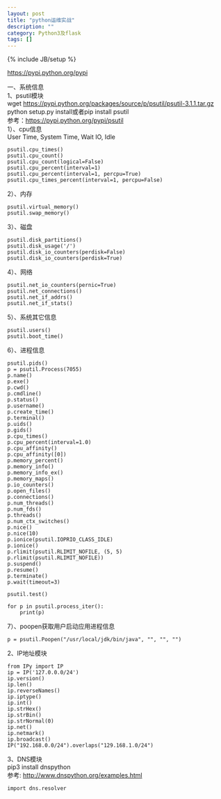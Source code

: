 ```yaml
---
layout: post
title: "python运维实战"
description: ""
category: Python3及flask
tags: []
---
```

{% include JB/setup %}

https://pypi.python.org/pypi  

一、系统信息  
1、psutil模块  
wget https://pypi.python.org/packages/source/p/psutil/psutil-3.1.1.tar.gz  
python setup.py install或者pip install psutil  
参考：https://pypi.python.org/pypi/psutil  
1）、cpu信息  
User Time, System Time, Wait IO, Idle  

    psutil.cpu_times()
    psutil.cpu_count()
    psutil.cpu_count(logical=False)
    psutil.cpu_percent(interval=1)
    psutil.cpu_percent(interval=1, percpu=True)
    psutil.cpu_times_percent(interval=1, percpu=False)

2）、内存  

    psutil.virtual_memory()
    psutil.swap_memory()

3）、磁盘  

    psutil.disk_partitions()
    psutil.disk_usage('/')
    psutil.disk_io_counters(perdisk=False)
    psutil.disk_io_counters(perdisk=True)

4）、网络  

    psutil.net_io_counters(pernic=True)
    psutil.net_connections()
    psutil.net_if_addrs()
    psutil.net_if_stats()

5）、系统其它信息  

    psutil.users()
    psutil.boot_time()

6）、进程信息

    psutil.pids()
    p = psutil.Process(7055)
    p.name()
    p.exe()
    p.cwd()
    p.cmdline()
    p.status()
    p.username()
    p.create_time()
    p.terminal()
    p.uids()
    p.gids()
    p.cpu_times()
    p.cpu_percent(interval=1.0)
    p.cpu_affinity()
    p.cpu_affinity([0])
    p.memory_percent()
    p.memory_info()
    p.memory_info_ex()
    p.memory_maps()
    p.io_counters()
    p.open_files()
    p.connections()
    p.num_threads()
    p.num_fds()
    p.threads()
    p.num_ctx_switches()
    p.nice()
    p.nice(10)
    p.ionice(psutil.IOPRIO_CLASS_IDLE)
    p.ionice()
    p.rlimit(psutil.RLIMIT_NOFILE, (5, 5)
    p.rlimit(psutil.RLIMIT_NOFILE))
    p.suspend()
    p.resume()
    p.terminate()
    p.wait(timeout=3)

    psutil.test()

    for p in psutil.process_iter():
        print(p)


7）、poopen获取用户启动应用进程信息

    p = psutil.Poopen("/usr/local/jdk/bin/java", "", "", "")

2、IP地址模块  

    from IPy import IP
    ip = IP('127.0.0.0/24')
    ip.version()
    ip.len()
    ip.reverseNames()
    ip.iptype()
    ip.int()
    ip.strHex()
    ip.strBin()
    ip.strNormal(0)
    ip.net()
    ip.netmark()
    ip.broadcast()
    IP("192.168.0.0/24").overlaps("129.168.1.0/24")

3、DNS模块  
pip3 install dnspython  
参考: http://www.dnspython.org/examples.html

    import dns.resolver

    
